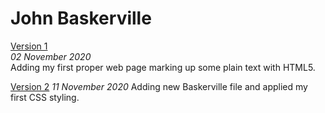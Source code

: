 John Baskerville
================
[Version 1](https://leanderixd.github.io/john_baskerville/john_baskerville-one.html)   
*02 November 2020*  
Adding my first proper web page marking up some plain text with HTML5. 

[Version 2](https://leanderixd.github.io/john_baskerville/john_baskerville-two.html)
*11 November 2020*
Adding new Baskerville file and applied my first CSS styling.


